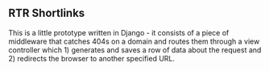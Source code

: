 ## RTR Shortlinks

This is a little prototype written in Django - it consists of a piece of middleware that catches 404s on a domain and routes them through a view controller which 1) generates and saves a row of data about the request and 2) redirects the browser to another specified URL.
